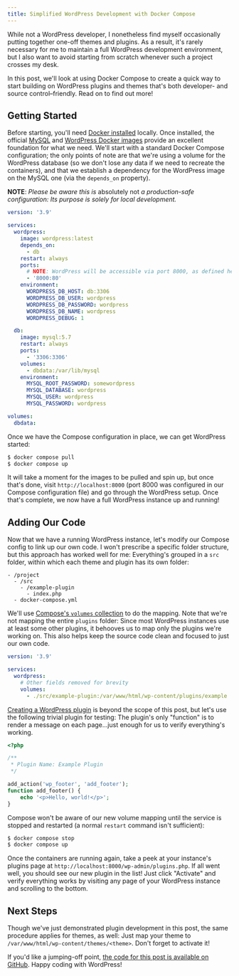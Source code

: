 ```yaml
---
title: Simplified WordPress Development with Docker Compose
---
```


While not a WordPress developer, I nonetheless find myself occasionally putting together one-off themes and plugins. As a result, it's rarely necessary for me to maintain a full WordPress development environment, but I also want to avoid starting from scratch whenever such a project crosses my desk.

In this post, we'll look at using Docker Compose to create a quick way to start building on WordPress plugins and themes that's both developer- and source control–friendly. Read on to find out more!

## Getting Started

Before starting, you'll need [Docker installed](https://www.docker.com/get-started/) locally. Once installed, the official [MySQL][image-mysql] and [WordPress Docker images][image-wp] provide an excellent foundation for what we need. We'll start with a standard Docker Compose configuration; the only points of note are that we're using a volume for the WordPress database (so we don't lose any data if we need to recreate the containers), and that we establish a dependency for the WordPress image on the MySQL one (via the `depends_on` property).

**NOTE**: _Please be aware this is_ absolutely not _a production-safe configuration: Its purpose is solely for local development._

```yml
version: '3.9'

services:
  wordpress:
    image: wordpress:latest
    depends_on:
      - db
    restart: always
    ports:
      # NOTE: WordPress will be accessible via port 8000, as defined here.
      - '8000:80'
    environment:
      WORDPRESS_DB_HOST: db:3306
      WORDPRESS_DB_USER: wordpress
      WORDPRESS_DB_PASSWORD: wordpress
      WORDPRESS_DB_NAME: wordpress
      WORDPRESS_DEBUG: 1

  db:
    image: mysql:5.7
    restart: always
    ports:
      - '3306:3306'
    volumes:
      - dbdata:/var/lib/mysql
    environment:
      MYSQL_ROOT_PASSWORD: somewordpress
      MYSQL_DATABASE: wordpress
      MYSQL_USER: wordpress
      MYSQL_PASSWORD: wordpress

volumes:
  dbdata:
```

Once we have the Compose configuration in place, we can get WordPress started:

```bash
$ docker compose pull
$ docker compose up
```

It will take a moment for the images to be pulled and spin up, but once that's done, visit `http://localhost:8000` (port 8000 was configured in our Compose configuration file) and go through the WordPress setup. Once that's complete, we now have a full WordPress instance up and running!

## Adding Our Code

Now that we have a running WordPress instance, let's modify our Compose config to link up our own code. I won't prescribe a specific folder structure, but this approach has worked well for me: Everything's grouped in a `src` folder, within which each theme and plugin has its own folder:

```
- /project
  - /src
    - /example-plugin
      - index.php
  - docker-compose.yml
```

We'll use [Compose's `volumes` collection](https://docs.docker.com/storage/volumes/#use-a-volume-with-docker-compose) to do the mapping. Note that we're not mapping the entire `plugins` folder: Since most WordPress instances use at least some other plugins, it behooves us to map only the plugins we're working on. This also helps keep the source code clean and focused to just our own code.

```yaml
version: '3.9'

services:
  wordpress:
    # Other fields removed for brevity
    volumes:
      - ./src/example-plugin:/var/www/html/wp-content/plugins/example
```

[Creating a WordPress plugin](https://developer.wordpress.org/plugins/intro/) is beyond the scope of this post, but let's use the following trivial plugin for testing: The plugin's only "function" is to render a message on each page...just enough for us to verify everything's working.

```php
<?php

/**
 * Plugin Name: Example Plugin
 */

add_action('wp_footer', 'add_footer');
function add_footer() {
    echo '<p>Hello, world!</p>';
}
```

Compose won't be aware of our new volume mapping until the service is stopped and restarted (a normal `restart` command isn't sufficient):

```bash
$ docker compose stop
$ docker compose up
```

Once the containers are running again, take a peek at your instance's plugins page at `http://localhost:8000/wp-admin/plugins.php`. If all went well, you should see our new plugin in the list! Just click "Activate" and verify everything works by visiting any page of your WordPress instance and scrolling to the bottom.

## Next Steps

Though we've just demonstrated plugin development in this post, the same procedure applies for themes, as well: Just map your theme to `/var/www/html/wp-content/themes/<theme>`. Don't forget to activate it!

If you'd like a jumping-off point, [the code for this post is available on GitHub](https://github.com/timgthomas/blog-wordpress-docker-compose). Happy coding with WordPress!

[image-wp]: https://hub.docker.com/_/wordpress/
[image-mysql]: https://hub.docker.com/_/mysql/
